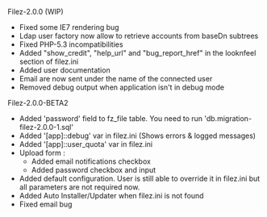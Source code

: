 
Filez-2.0.0 (WIP)
* Fixed some IE7 rendering bug
* Ldap user factory now allow to retrieve accounts from baseDn subtrees
* Fixed PHP-5.3 incompatibilities
* Added "show_credit", "help_url" and "bug_report_href" in the looknfeel section of filez.ini
* Added user documentation
* Email are now sent under the name of the connected user
* Removed debug output when application isn't in debug mode

Filez-2.0.0-BETA2
* Added 'password' field to fz_file table. You need to run 'db.migration-filez-2.0.0-1.sql'
* Added '[app]::debug' var in filez.ini (Shows errors & logged messages)
* Added '[app]::user_quota' var in filez.ini
* Upload form :
  * Added email notifications checkbox
  * Added password checkbox and input
* Added default configuration. User is still able to override it in filez.ini
  but all parameters are not required now.
* Added Auto Installer/Updater when filez.ini is not found
* Fixed email bug


